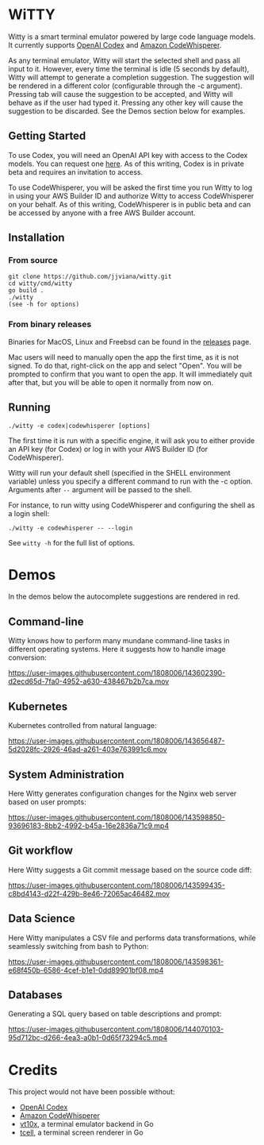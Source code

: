 # WiTTY

Witty is a smart terminal emulator powered by large code language models. It currently supports [OpenAI Codex](https://openai.com/blog/openai-codex/) and
[Amazon CodeWhisperer](https://aws.amazon.com/codewhisperer/). 

As any terminal emulator, Witty will start the selected shell and pass all input to it. However, every time
the terminal is idle (5 seconds by default), Witty will attempt to generate a completion suggestion. The suggestion
will be rendered in a different color (configurable through the -c argument). Pressing tab will cause the suggestion to be accepted,
and Witty will behave as if the user had typed it. Pressing any other key will cause the suggestion to be discarded. See the Demos section below
for examples.

## Getting Started

To use Codex, you will need an OpenAI API key with access to the Codex models. You can request one  [here](https://beta.openai.com/signup). 
As of this writing, Codex is in private beta and requires an invitation to access.

To use CodeWhisperer, you will be asked the first time you run Witty to log in using your AWS Builder ID and authorize Witty to access CodeWhisperer on your behalf.
As of this writing, CodeWhisperer is in public beta and can be accessed by anyone with a free AWS Builder account.

## Installation

### From source

```
git clone https://github.com/jjviana/witty.git
cd witty/cmd/witty
go build .
./witty 
(see -h for options)
```

### From binary releases

Binaries for MacOS, Linux and Freebsd can be found in the [releases](https://github.com/jjviana/witty/releases) page.

Mac users will need to manually open the app the first time, as it is not signed. To do that,
right-click on the app and select "Open". You will be prompted to confirm that you want to open the app. It will
immediately quit after that, but you will be able to open it normally from now on.

## Running

```
./witty -e codex|codewhisperer [options]
```
The first time it is run with a specific engine, it will ask you to  either
provide an API key (for Codex) or log in with your AWS Builder ID (for CodeWhisperer).

Witty will run your default shell (specified in the SHELL environment variable) unless you specify a different command to run with the -c option.
Arguments after  `--` argument will be passed to the shell.

For instance, to run witty using CodeWhisperer and configuring the shell as a login shell:
```
./witty -e codewhisperer -- --login
```

See `witty -h` for the full list of options.

# Demos

In the demos below the autocomplete suggestions are rendered in red. 

## Command-line 

Witty knows how to perform many mundane command-line tasks in different operating systems. Here it suggests
how to handle image conversion:


https://user-images.githubusercontent.com/1808006/143602390-d2ecd65d-7fa0-4952-a630-438467b2b7ca.mov

## Kubernetes

Kubernetes controlled from natural language:

https://user-images.githubusercontent.com/1808006/143656487-5d2028fc-2926-46ad-a261-403e763991c6.mov



## System Administration

Here Witty generates configuration changes for the Nginx web server based on user prompts:

https://user-images.githubusercontent.com/1808006/143598850-93696183-8bb2-4992-b45a-16e2836a71c9.mp4

## Git workflow

Here Witty suggests a Git commit message based on the source code diff:


https://user-images.githubusercontent.com/1808006/143599435-c8bd4143-d22f-429b-8e46-72065ac46482.mov


## Data Science

Here Witty manipulates a CSV file and performs data transformations, while seamlessly switching from bash to Python:

https://user-images.githubusercontent.com/1808006/143598361-e68f450b-6586-4cef-b1e1-0dd89901bf08.mp4

## Databases

Generating a SQL query based on table descriptions and prompt: 

https://user-images.githubusercontent.com/1808006/144070103-95d712bc-d266-4ea3-a0b1-0d65f73294c5.mp4




# Credits

This project would not have been possible without:
- [OpenAI Codex](https://openai.com/blog/openai-codex/)
- [Amazon CodeWhisperer](https://aws.amazon.com/codewhisperer/)
- [vt10x](https://github.com/ActiveState/vt10x), a terminal emulator backend in Go
- [tcell](https://github.com/gdamore/tcell), a terminal screen renderer in Go
